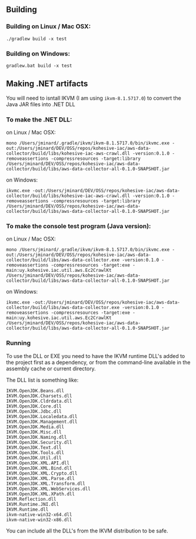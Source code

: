 ## Building

### Building on Linux / Mac OSX:

```
./gradlew build -x test
```

### Building on Windows:

```
gradlew.bat build -x test
```

## Making .NET artifacts

You will need to isntall IKVM (I am using `ikvm-8.1.5717.0`) to convert the Java JAR files into .NET DLL

### To make the .NET DLL:

on Linux / Mac OSX:

```
mono /Users/jminard/.gradle/ikvm/ikvm-8.1.5717.0/bin/ikvmc.exe -out:/Users/jminard/DEV/OSS/repos/kohesive-iac/aws-data-collector/build/libs/kohesive-iac-aws-crawl.dll -version:0.1.0 -removeassertions -compressresources -target:library /Users/jminard/DEV/OSS/repos/kohesive-iac/aws-data-collector/build/libs/aws-data-collector-all-0.1.0-SNAPSHOT.jar
```

on Windows:

```
ikvmc.exe -out:/Users/jminard/DEV/OSS/repos/kohesive-iac/aws-data-collector/build/libs/kohesive-iac-aws-crawl.dll -version:0.1.0 -removeassertions -compressresources -target:library /Users/jminard/DEV/OSS/repos/kohesive-iac/aws-data-collector/build/libs/aws-data-collector-all-0.1.0-SNAPSHOT.jar
```

### To make the console test program (Java version):


on Linux / Mac OSX:

```
mono /Users/jminard/.gradle/ikvm/ikvm-8.1.5717.0/bin/ikvmc.exe -out:/Users/jminard/DEV/OSS/repos/kohesive-iac/aws-data-collector/build/libs/aws-data-collector.exe -version:0.1.0 -removeassertions -compressresources -target:exe -main:uy.kohesive.iac.util.aws.Ec2CrawlKt /Users/jminard/DEV/OSS/repos/kohesive-iac/aws-data-collector/build/libs/aws-data-collector-all-0.1.0-SNAPSHOT.jar
```

on Windows:

```
ikvmc.exe -out:/Users/jminard/DEV/OSS/repos/kohesive-iac/aws-data-collector/build/libs/aws-data-collector.exe -version:0.1.0 -removeassertions -compressresources -target:exe -main:uy.kohesive.iac.util.aws.Ec2CrawlKt /Users/jminard/DEV/OSS/repos/kohesive-iac/aws-data-collector/build/libs/aws-data-collector-all-0.1.0-SNAPSHOT.jar
```

### Running
  
To use the DLL or EXE you need to have the IKVM runtime DLL's added to the project first as
a dependency, or from the command-line available in the assembly cache or current directory.

The DLL list is something like:

```
IKVM.OpenJDK.Beans.dll
IKVM.OpenJDK.Charsets.dll
IKVM.OpenJDK.Cldrdata.dll
IKVM.OpenJDK.Core.dll
IKVM.OpenJDK.Jdbc.dll
IKVM.OpenJDK.Localedata.dll
IKVM.OpenJDK.Management.dll
IKVM.OpenJDK.Media.dll
IKVM.OpenJDK.Misc.dll
IKVM.OpenJDK.Naming.dll
IKVM.OpenJDK.Security.dll
IKVM.OpenJDK.Text.dll
IKVM.OpenJDK.Tools.dll
IKVM.OpenJDK.Util.dll
IKVM.OpenJDK.XML.API.dll
IKVM.OpenJDK.XML.Bind.dll
IKVM.OpenJDK.XML.Crypto.dll
IKVM.OpenJDK.XML.Parse.dll
IKVM.OpenJDK.XML.Transform.dll
IKVM.OpenJDK.XML.WebServices.dll
IKVM.OpenJDK.XML.XPath.dll
IKVM.Reflection.dll
IKVM.Runtime.JNI.dll
IKVM.Runtime.dll
ikvm-native-win32-x64.dll
ikvm-native-win32-x86.dll
```
             
You can include all the DLL's from the IKVM distribution to be safe.                                                                                             
